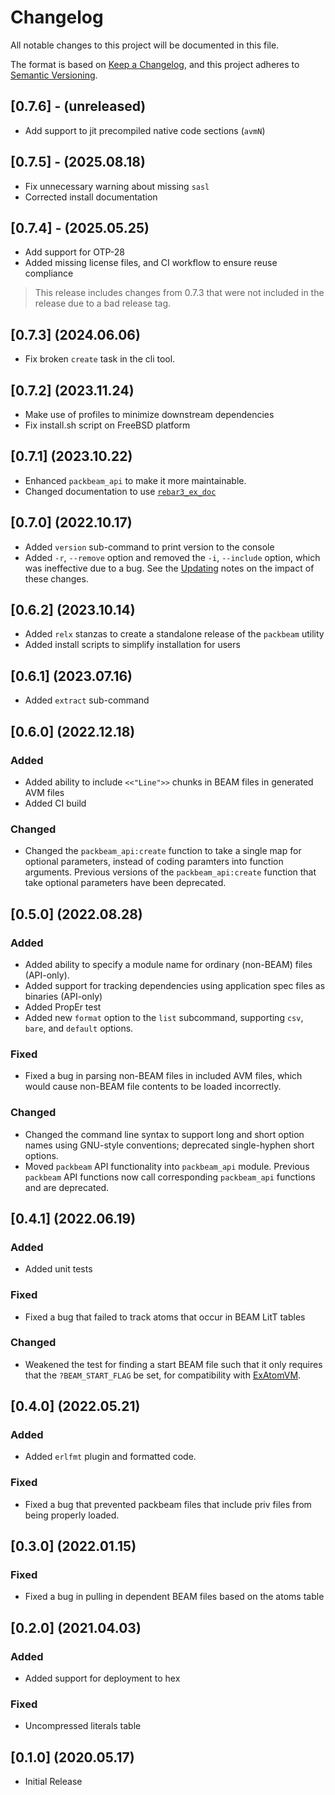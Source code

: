 <!--
 Copyright 2022 Fred Dushin <fred@dushin.net>

 SPDX-License-Identifier: Apache-2.0 OR LGPL-2.1-or-later
-->
# Changelog
All notable changes to this project will be documented in this file.

The format is based on [Keep a Changelog](https://keepachangelog.com/en/1.0.0/),
and this project adheres to [Semantic Versioning](https://semver.org/spec/v2.0.0.html).

## [0.7.6] - (unreleased)
- Add support to jit precompiled native code sections (`avmN`)

## [0.7.5] - (2025.08.18)

- Fix unnecessary warning about missing `sasl`
- Corrected install documentation

## [0.7.4] - (2025.05.25)

- Add support for OTP-28
- Added missing license files, and CI workflow to ensure reuse compliance

>This release includes changes from 0.7.3 that were not included in the release due to a bad release tag.

## [0.7.3] (2024.06.06)

- Fix broken `create` task in the cli tool.

## [0.7.2] (2023.11.24)

- Make use of profiles to minimize downstream dependencies
- Fix install.sh script on FreeBSD platform

## [0.7.1] (2023.10.22)

- Enhanced `packbeam_api` to make it more maintainable.
- Changed documentation to use [`rebar3_ex_doc`](https://hexdocs.pm/rebar3_ex_doc/readme.html)

## [0.7.0] (2022.10.17)

- Added `version` sub-command to print version to the console
- Added `-r`, `--remove` option and removed the `-i`, `--include` option, which was ineffective due to a bug.  See the [Updating](UPDATING.md) notes on the impact of these changes.

## [0.6.2] (2023.10.14)

- Added `relx` stanzas to create a standalone release of the `packbeam` utility
- Added install scripts to simplify installation for users

## [0.6.1] (2023.07.16)

- Added `extract` sub-command

## [0.6.0] (2022.12.18)

### Added
- Added ability to include `<<"Line">>` chunks in BEAM files in generated AVM files
- Added CI build

### Changed
- Changed the `packbeam_api:create` function to take a single map for optional
parameters, instead of coding paramters into function arguments.  Previous
versions of the `packbeam_api:create` function that take optional parameters
have been deprecated.

## [0.5.0] (2022.08.28)

### Added
- Added ability to specify a module name for ordinary (non-BEAM) files (API-only).
- Added support for tracking dependencies using application spec files as binaries
(API-only)
- Added PropEr test
- Added new `format` option to the `list` subcommand, supporting `csv`, `bare`,
and `default` options.

### Fixed
- Fixed a bug in parsing non-BEAM files in included AVM files, which would cause
  non-BEAM file contents to be loaded incorrectly.

### Changed
- Changed the command line syntax to support long and short option names using
GNU-style conventions; deprecated single-hyphen short options.
- Moved `packbeam` API functionality into `packbeam_api` module.
Previous `packbeam` API functions now call corresponding `packbeam_api`
functions and are deprecated.

## [0.4.1] (2022.06.19)

### Added
- Added unit tests

### Fixed
- Fixed a bug that failed to track atoms that occur in BEAM LitT tables

### Changed
- Weakened the test for finding a start BEAM file such that it only requires that the `?BEAM_START_FLAG` be set, for compatibility with [ExAtomVM](https://github.com/atomvm/ExAtomVM).

## [0.4.0] (2022.05.21)

### Added
- Added `erlfmt` plugin and formatted code.

### Fixed
- Fixed a bug that prevented packbeam files that include priv files from being properly loaded.

## [0.3.0] (2022.01.15)

### Fixed
- Fixed a bug in pulling in dependent BEAM files based on the atoms table

## [0.2.0] (2021.04.03)

### Added
- Added support for deployment to hex

### Fixed
- Uncompressed literals table

## [0.1.0] (2020.05.17)
- Initial Release
